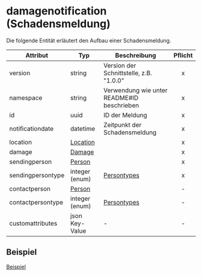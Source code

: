 # damagenotification (Schadensmeldung)

Die folgende Entität erläutert den Aufbau einer Schadensmeldung.

| Attribut          | Typ                               | Beschreibung                                     | Pflicht |
| ----------------- | --------------------------------- | ------------------------------------------------ | :-----: |
| version           | string                            | Version der Schnittstelle, z.B. "1.0.0"          |    x    |
| namespace         | string                            | Verwendung wie unter README#ID beschrieben       |    x    |
| id                | uuid                              | ID der Meldung                                   |    x    |
| notificationdate  | datetime                          | Zeitpunkt der Schadensmeldung                    |    x    |
| location          | [Location](/entities/location.md) |                                                  |    x    |
| damage            | [Damage](/entities/damage.md)     |                                                  |    x    |
| sendingperson     | [Person](/entities/person.md)     |                                                  |    x    |
| sendingpersontype | integer (enum)                    | [Persontypes](/types/persontypes.md)             |    x    |
| contactperson     | [Person](/entities/person.md)     |                                                  |    -    |
| contactpersontype | integer (enum)                    | [Persontypes](/types/persontypes.md)             |    -    |
| customattributes  | json Key-Value                    | -                                                |    -    |

## Beispiel

[Beispiel](damagenotification-example.md)
